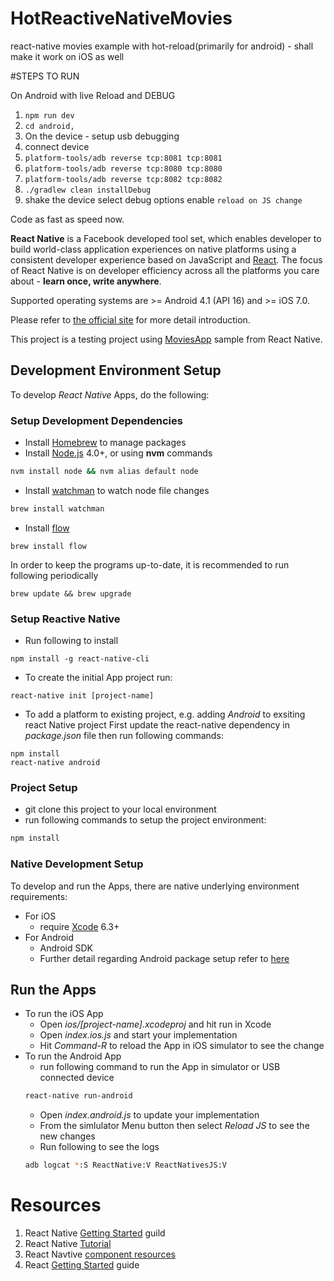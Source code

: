 

# HotReactiveNativeMovies
react-native movies example with hot-reload(primarily for android) - shall make it work on iOS as well

#STEPS TO RUN

On Android with live Reload and DEBUG
1) `npm run dev`
2) `cd android,`
3) On the device - setup usb debugging
4) connect device
5) `platform-tools/adb reverse tcp:8081 tcp:8081`
6) `platform-tools/adb reverse tcp:8080 tcp:8080` 
7) `platform-tools/adb reverse tcp:8082 tcp:8082` 
8) `./gradlew clean installDebug`
9) shake the device select debug options enable `reload on JS change`

Code as fast as speed now.

**React Native** is a Facebook developed tool set, which enables developer to build world-class application experiences on native platforms using a consistent developer experience based on JavaScript and [React](http://facebook.github.io/react). The focus of React Native is on developer efficiency across all the platforms you care about - **learn once, write anywhere**. 

Supported operating systems are >= Android 4.1 (API 16) and >= iOS 7.0.

Please refer to [the official site](https://facebook.github.io/react-native/) for more detail introduction.

This project is a testing project using [MoviesApp](https://github.com/facebook/react-native/tree/master/Examples/Movies) sample from React Native.

## Development Environment Setup
To develop *React Native* Apps, do the following:

### Setup Development Dependencies
* Install [Homebrew](http://brew.sh/) to manage packages
* Install [Node.js](https://nodejs.org/) 4.0+, or using **nvm** commands
```sh
nvm install node && nvm alias default node
```
* Install [watchman](https://facebook.github.io/watchman/) to watch node file changes
```sh
brew install watchman
```
* Install [flow](http://www.flowtype.org/)
```
brew install flow
```

In order to keep the programs up-to-date, it is recommended to run following periodically
```
brew update && brew upgrade
```

### Setup Reactive Native
* Run following to install
```
npm install -g react-native-cli
```

* To create the initial App project run:
```
react-native init [project-name]
```

* To add a platform to existing project, e.g. adding *Android* to exsiting react Native project
First update the react-native dependency in *package.json* file then run following commands:
```
npm install
react-native android
```

### Project Setup
* git clone this project to your local environment
* run following commands to setup the project environment:
```sh
npm install
```

### Native Development Setup
To develop and run the Apps, there are native underlying environment requirements:
* For iOS
  * require [Xcode](https://developer.apple.com/xcode/downloads/) 6.3+
* For Android
  * Android SDK
  * Further detail regarding Android package setup refer to [here](https://facebook.github.io/react-native/docs/android-setup.html)

## Run the Apps
* To run the iOS App
  * Open *ios/[project-name].xcodeproj* and hit run in Xcode
  * Open *index.ios.js* and start your implementation
  * Hit *Command-R* to reload the App in iOS simulator to see the change
* To run the Android App
  * run following command to run the App in simulator or USB connected device
  ```sh
  react-native run-android
  ```
  * Open *index.android.js* to update your implementation
  * From the simlulator Menu button then select *Reload JS* to see the new changes
  * Run following to see the logs
  ```sh
  adb logcat *:S ReactNative:V ReactNativesJS:V
  ```

# Resources
1. React Native [Getting Started](https://facebook.github.io/react-native/docs/getting-started.html#content) guild
1. React Native [Tutorial](https://facebook.github.io/react-native/docs/tutorial.html#content)
1. React Navtive [component resources](http://www.reactnative.com/)
1. React [Getting Started](http://facebook.github.io/react/docs/getting-started.html) guide
